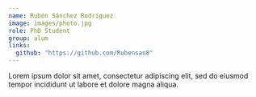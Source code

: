 ```yaml
---
name: Rubén Sánchez Rodríguez
image: images/photo.jpg
role: PhD Student
group: alum
links:
  github: "https://github.com/Rubensan8"
---
```


Lorem ipsum dolor sit amet, consectetur adipiscing elit, sed do eiusmod tempor incididunt ut labore et dolore magna aliqua.
